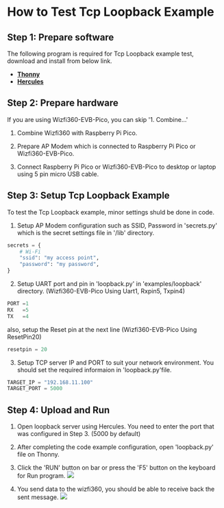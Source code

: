 # How to Test Tcp Loopback Example



## Step 1: Prepare software

The following program is required for Tcp Loopback example test, download and install from below link.

- [**Thonny**][link-thonny]
- [**Hercules**][link-hercules]


## Step 2: Prepare hardware

If you are using Wizfi360-EVB-Pico, you can skip '1. Combine...'

1. Combine Wizfi360 with Raspberry Pi Pico.

2. Prepare AP Modem which is connected to Raspberry Pi Pico or Wizfi360-EVB-Pico.

3. Connect Raspberry Pi Pico or Wizfi360-EVB-Pico to desktop or laptop using 5 pin micro USB cable.



## Step 3: Setup  Tcp Loopback Example

To test the  Tcp Loopback example, minor settings shuld be done in code.

1. Setup AP Modem configuration such as SSID, Password in 'secrets.py' which is the secret settings file in '/lib' directory.

```python
secrets = {
    # Wi-Fi
    "ssid": "my access point",
    "password": "my password",
}
```

2. Setup UART port and pin in 'loopback.py' in 'examples/loopback' directory.
(Wizfi360-EVB-Pico Using Uart1, Rxpin5, Txpin4)

```python
PORT =1
RX   =5
TX   =4
```
 also, setup the Reset pin at the next line
(Wizfi360-EVB-Pico Using ResetPin20)

```python
resetpin = 20
```

3. Setup TCP server IP and PORT to suit your network environment.
 You should set the required informaion in 'loopback.py'file.

```python
TARGET_IP = "192.168.11.100"
TARGET_PORT = 5000
```

## Step 4: Upload and Run

1. Open loopback server using Hercules. You need to enter the port that was configured in Step 3. (5000 by default)

2. After completing the code example configuration, open 'loopback.py' file on Thonny.

3. Click the 'RUN' button on bar or press the 'F5' button on the keyboard for Run program.
![][link-img_run_loopback]

4. You send data to the wizfi360, you should be able to receive back the sent message.
![][link-img_run_loopback_server]




<!--
Link
-->
[link-hercules]: https://www.hw-group.com/software/hercules-setup-utility/
[link-thonny]: https://thonny.org/
[link-img_run_loopback]:https://github.com/Wiznet/WizFi360-EVB-Pico-MicroPython/blob/main/static/images/img_run_loopback.png
[link-img_run_loopback_server]:https://github.com/Wiznet/WizFi360-EVB-Pico-MicroPython/blob/main/static/images/img_run_loopback_server.png




